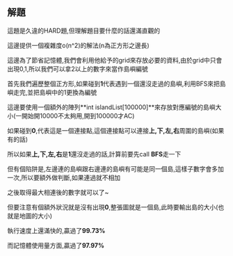 ## 解題
這題是久違的HARD題,但理解題目要什麼的話還滿直觀的

這邊提供一個複雜度o(n^2)的解法(n為正方形之邊長)

這邊為了節省記憶體,我們會利用他給予的grid來存放必要的資料,由於grid中只會出現0,1,所以我們可以拿2以上的數字來當作島嶼編號

首先我們遍歷整個正方形,如果碰到**1**代表遇到一個還沒走過的島嶼,利用BFS來把島嶼走完,並把島嶼中的1更換為編號

這邊要使用一個額外的陣列**int islandList[100000]**來存放對應編號的島嶼大小(一開始開10000不太夠用,開到100000才AC)

如果碰到**0**,代表這是一個連接點,這個連接點可以連接**上,下,左,右**周圍的島嶼(如果有的話)

所以如果**上,下,左,右**是**1**還沒走過的話,計算前要先call **BFS**走一下

但有個陷阱是,左邊連的島嶼跟右邊連的島嶼有可能是同一個島,這樣子數字會多加一次,所以要額外做判斷,如果連過就不相加

之後取得最大相連後的數字就可以了~

但要注意有個額外狀況就是沒有出現**0**,整張圖就是一個島,此時要輸出島的大小(也就是地圖的大小)

執行速度上還滿快的,贏過了**99.73%**

而記憶體使用量方面,贏過了**97.97%**


